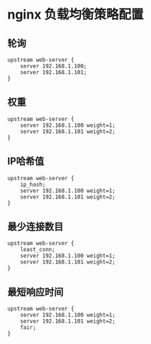 # nginx 负载均衡策略配置

## 轮询
```
upstream web-server {
    server 192.168.1.100;
    server 192.168.1.101;
}
```

## 权重
```
upstream web-server {
    server 192.168.1.100 weight=1;
    server 192.168.1.101 weight=2;
}
```

## IP哈希值
```
upstream web-server {
    ip_hash;
    server 192.168.1.100 weight=1;
    server 192.168.1.101 weight=2;
}
```

## 最少连接数目
```
upstream web-server {
    least_conn;
    server 192.168.1.100 weight=1;
    server 192.168.1.101 weight=2;
}
```

## 最短响应时间
```
upstream web-server {
    server 192.168.1.100 weight=1;
    server 192.168.1.101 weight=2;
    fair;  
}
```